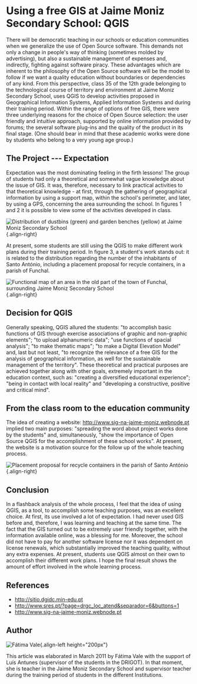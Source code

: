 # Using a free GIS at Jaime Moniz Secondary School: QGIS

There will be democratic teaching in our schools or education
communities when we generalize the use of Open Source software. This
demands not only a change in people\'s way of thinking (sometimes molded
by advertising), but also a sustainable management of expenses and,
indirectly, fighting against software piracy. These advantages which are
inherent to the philosophy of the Open Source software will be the model
to follow if we want a quality education without boundaries or
dependencies of any kind. From this perspective, class 35 of the 12th
grade belonging to the technological course of territory and environment
at Jaime Moniz Secondary School, uses QGIS to develop activities
proposed in Geographical Information Systems, Applied Information
Systems and during their training period. Within the range of options of
free GIS, there were three underlying reasons for the choice of Open
Source selection: the user friendly and intuitive approach, supported by
online information provided by forums; the several software plug-ins and
the quality of the product in its final stage. (One should bear in mind
that these academic works were done by students who belong to a very
young age group.)

## The Project \-\-- Expectation

Expectation was the most dominating feeling in the firth lessons! The
group of students had only a theoretical and somewhat vague knowledge
about the issue of GIS. It was, therefore, necessary to link practical
activities to that theoretical knowledge - at first, through the
gathering of geographical information by using a support map, within the
school\'s perimeter, and later, by using a GPS, concerning the area
surrounding the school. In figures 1 and 2 it is possible to view some
of the activities developed in class.

![Distribution of dustbins (green) and garden benches (yellow) at Jaime
Moniz Secondary School](./images/portugal_funchal1.jpg){.align-right}

At present, some students are still using the QGIS to make different
work plans during their training period. In figure 3, a student\'s work
stands out: it is related to the distribution regarding the number of
the inhabitants of Santo António, including a placement proposal for
recycle containers, in a parish of Funchal.

![Functional map of an area in the old part of the town of Funchal,
surrounding Jaime Moniz Secondary
School](./images/portugal_funchal2.jpg){.align-right}

## Decision for QGIS

Generally speaking, QGIS allured the students: "to accomplish basic
functions of GIS through exercise associations of graphic and
non-graphic elements"; "to upload alphanumeric data"; "use functions of
spacial analysis"; "to make thematic maps"; "to make a Digital Elevation
Model" and, last but not least, "to recognize the relevance of a free
GIS for the analysis of geographical information, as well for the
sustainable management of the territory". These theoretical and
practical purposes are achieved together along with other goals,
extremely important in the education context, such as: "creating a
diversified educational experience"; "being in contact with local
reality" and "developing a constructive, positive and critical mind".

## From the class room to the education community

The idea of creating a website:
<http://www.sig-na-jaime-moniz.webnode.pt> implied two main purposes:
"spreading the word about project works done by the students" and,
simultaneously, "show the importance of Open Source QGIS for the
accomplishment of these school works". At present, the website is a
motivation source for the follow up of the whole teaching process.

![Placement proposal for recycle containers in the parish of Santo
António](./images/portugal_funchal3.jpg){.align-right}

## Conclusion

In a flashback analysis of the whole process, I feel that the idea of
using QGIS, as a tool, to accomplish some teaching purposes, was an
excellent choice. At first, its use involved a lot of expectation. I had
never used GIS before and, therefore, I was learning and teaching at the
same time. The fact that the GIS turned out to be extremely user
friendly together, with the information available online, was a blessing
for me. Moreover, the school did not have to pay for another software
license nor it was dependent on license renewals, which substantially
improved the teaching quality, without any extra expenses. At present,
students use QGIS almost on their own to accomplish their different work
plans. I hope the final result shows the amount of effort involved in
the whole learning process.

## References

-   <http://sitio.dgidc.min-edu.pt>
-   <http://www.sres.pt/?page=drgc_loc_atend&separador=6&buttons=1>
-   <http://www.sig-na-jaime-moniz.webnode.pt>

## Author

![Fátima Vale](./images/portugal_funchalaut.png){.align-left
height="200px"}

This article was elaborated in March 2011 by Fátima Vale with the
support of Luís Antunes (supervisor of the students in the DRIGOT). In
that moment, she is teacher in the Jaime Moniz Secondary School and
supervisor teacher during the training period of students in the
different Institutions.
